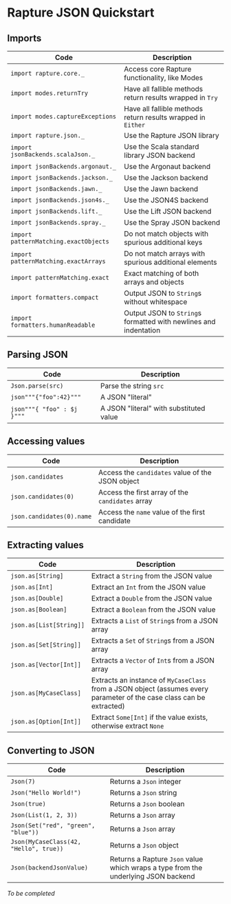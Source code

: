 # Rapture JSON Quickstart

## Imports

Code                                  | Description
--------------------------------------|-----------------------------------------------------------------
`import rapture.core._`               | Access core Rapture functionality, like Modes
`import modes.returnTry`              | Have all fallible methods return results wrapped in `Try`
`import modes.captureExceptions`      | Have all fallible methods return results wrapped in `Either`
`import rapture.json._`               | Use the Rapture JSON library
`import jsonBackends.scalaJson._`     | Use the Scala standard library JSON backend
`import jsonBackends.argonaut._`      | Use the Argonaut backend
`import jsonBackends.jackson._`       | Use the Jackson backend
`import jsonBackends.jawn._`          | Use the Jawn backend
`import jsonBackends.json4s._`        | Use the JSON4S backend
`import jsonBackends.lift._`          | Use the Lift JSON backend
`import jsonBackends.spray._`         | Use the Spray JSON backend
`import patternMatching.exactObjects` | Do not match objects with spurious additional keys
`import patternMatching.exactArrays`  | Do not match arrays with spurious additional elements
`import patternMatching.exact`        | Exact matching of both arrays and objects
`import formatters.compact`           | Output JSON to `String`s without whitespace
`import formatters.humanReadable`     | Output JSON to `String`s formatted with newlines and indentation


## Parsing JSON

Code                       | Description
---------------------------|----------------------------------------
`Json.parse(src)`          | Parse the string `src`
`json"""{"foo":42}"""`     | A JSON "literal"
`json"""{ "foo" : $j }"""` | A JSON "literal" with substituted value

## Accessing values

Code                      | Description
--------------------------|-------------------------------------------------
`json.candidates`         | Access the `candidates` value of the JSON object
`json.candidates(0)`      | Access the first array of the `candidates` array
`json.candidates(0).name` | Access the `name` value of the first candidate

## Extracting values

Code                    | Description
------------------------|----------------------------------------------------------------------------------------------------------------------
`json.as[String]`       | Extract a `String` from the JSON value
`json.as[Int]`          | Extract an `Int` from the JSON value
`json.as[Double]`       | Extract a `Double` from the JSON value
`json.as[Boolean]`      | Extract a `Boolean` from the JSON value
`json.as[List[String]]` | Extracts a `List` of `String`s from a JSON array
`json.as[Set[String]]`  | Extracts a `Set` of `String`s from a JSON array
`json.as[Vector[Int]]`  | Extracts a `Vector` of `Int`s from a JSON array
`json.as[MyCaseClass]`  | Extracts an instance of `MyCaseClass` from a JSON object (assumes every parameter of the case class can be extracted)
`json.as[Option[Int]]`  | Extract `Some[Int]` if the value exists, otherwise extract `None`

## Converting to JSON

Code                                   | Description
---------------------------------------|-----------------------------------------------------------------------------------
`Json(7)`                              | Returns a `Json` integer
`Json("Hello World!")`                 | Returns a `Json` string
`Json(true)`                           | Returns a `Json` boolean
`Json(List(1, 2, 3))`                  | Returns a `Json` array
`Json(Set("red", "green", "blue"))`    | Returns a `Json` array
`Json(MyCaseClass(42, "Hello", true))` | Returns a `Json` object
`Json(backendJsonValue)`               | Returns a Rapture `Json` value which wraps a type from the underlying JSON backend

*To be completed*
